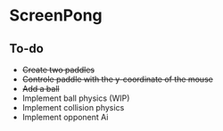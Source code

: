 # ScreenPong

## To-do
* ~~Create two paddles~~
* ~~Controle paddle with the y-coordinate of the mouse~~
* ~~Add a ball~~
* Implement ball physics (WIP)
* Implement collision physics
* Implement opponent Ai
